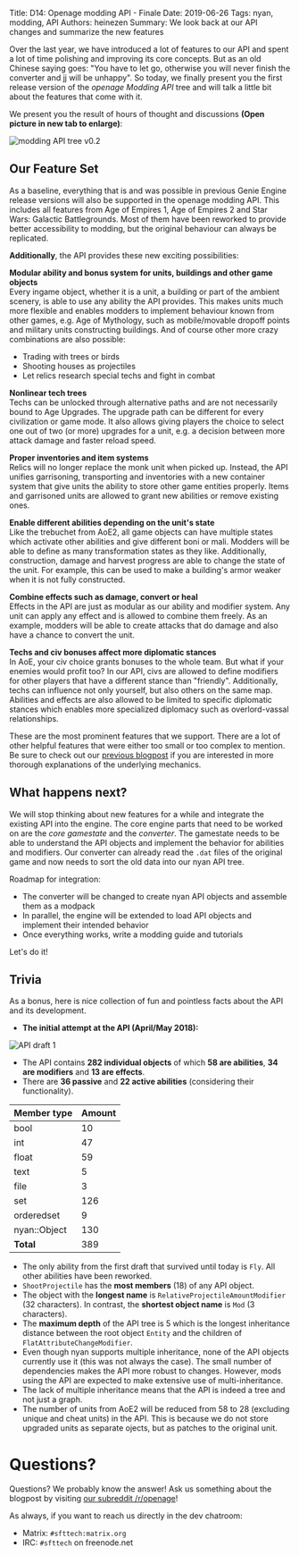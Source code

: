 Title: D14: Openage modding API - Finale
Date: 2019-06-26
Tags: nyan, modding, API
Authors: heinezen
Summary: We look back at our API changes and summarize the new features

Over the last year, we have introduced a lot of features to our API and spent a lot of time polishing and improving its core concepts. But as an old Chinese saying goes: "You have to let go, otherwise you will never finish the converter and jj will be unhappy". So today, we finally present you the first release version of the *openage Modding API* tree and will talk a little bit about the features that come with it.

We present you the result of hours of thought and discussions **(Open picture in new tab to enlarge)**:

![modding API tree v0.2]({static}/images/D0014-API-tree-0.2.svg)

## Our Feature Set

As a baseline, everything that is and was possible in previous Genie Engine release versions will also be supported in the openage modding API. This includes all features from Age of Empires 1, Age of Empires 2 and Star Wars: Galactic Battlegrounds. Most of them have been reworked to provide better accessibility to modding, but the original behaviour can always be replicated.

**Additionally**, the API provides these new exciting possibilities:

**Modular ability and bonus system for units, buildings and other game objects**<br/>
Every ingame object, whether it is a unit, a building or part of the ambient scenery, is able to use any ability the API provides. This makes units much more flexible and enables modders to implement behaviour known from other games, e.g. Age of Mythology, such as mobile/movable dropoff points and military units constructing buildings. And of course other more crazy combinations are also possible:

* Trading with trees or birds
* Shooting houses as projectiles
* Let relics research special techs and fight in combat

**Nonlinear tech trees**<br/>
Techs can be unlocked through alternative paths and are not necessarily bound to Age Upgrades. The upgrade path can be different for every civilization or game mode. It also allows giving players the choice to select one out of two (or more) upgrades for a unit, e.g. a decision between more attack damage and faster reload speed.

**Proper inventories and item systems**<br/>
Relics will no longer replace the monk unit when picked up. Instead, the API unifies garrisoning, transporting and inventories with a new container system that give units the ability to store other game entities properly. Items and garrisoned units are allowed to grant new abilities or remove existing ones.

**Enable different abilities depending on the unit's state**<br/>
Like the trebuchet from AoE2, all game objects can have multiple states which activate other abilities and give different boni or mali. Modders will be able to define as many transformation states as they like. Additionally, construction, damage and harvest progress are able to change the state of the unit. For example, this can be used to make a building's armor weaker when it is not fully constructed.

**Combine effects such as damage, convert or heal**<br/>
Effects in the API are just as modular as our ability and modifier system. Any unit can apply any effect and is allowed to combine them freely. As an example, modders will be able to create attacks that do damage and also have a chance to convert the unit.

**Techs and civ bonuses affect more diplomatic stances**<br/>
In AoE, your civ choice grants bonuses to the whole team. But what if your enemies would profit too? In our API, civs are allowed to define modifiers for other players that have a different stance than "friendly". Additionally, techs can influence not only yourself, but also others on the same map. Abilities and effects are also allowed to be limited to specific diplomatic stances which enables more specialized diplomacy such as overlord-vassal relationships.

These are the most prominent features that we support. There are a lot of other helpful features that were either too small or too complex to mention. Be sure to check out our [previous blogpost]({filename}/blog/landing_page.md) if you are interested in more thorough explanations of the underlying mechanics.

## What happens next?

We will stop thinking about new features for a while and integrate the existing API into the engine. The core engine parts that need to be worked on are the *core gamestate* and the *converter*. The gamestate needs to be able to understand the API objects and implement the behavior for abilities and modifiers. Our converter can already read the `.dat` files of the original game and now needs to sort the old data into our nyan API tree.

Roadmap for integration:

* The converter will be changed to create nyan API objects and assemble them as a modpack
* In parallel, the engine will be extended to load API objects and implement their intended behavior
* Once everything works, write a modding guide and tutorials

Let's do it!

## Trivia

As a bonus, here is nice collection of fun and pointless facts about the API and its development.

* **The initial attempt at the API (April/May 2018):**

![API draft 1]({static}/images/D0014-API-draft-1.png)

* The API contains **282 individual objects** of which **58 are abilities**, **34 are modifiers** and **13 are effects**.
* There are **36 passive** and **22 active abilities** (considering their functionality).

Member type  | Amount
-------------|--------
bool         | 10
int          | 47
float        | 59
text         | 5
file         | 3
set          | 126
orderedset   | 9
nyan::Object | 130
**Total**    | 389

* The only ability from the first draft that survived until today is `Fly`. All other abilities have been reworked.
* `ShootProjectile` has the **most members** (18) of any API object.
* The object with the **longest name** is `RelativeProjectileAmountModifier` (32 characters). In contrast, the **shortest object name** is `Mod` (3 characters).
* The **maximum depth** of the API tree is 5 which is the longest inheritance distance between the root object `Entity` and the children of `FlatAttributeChangeModifier`.
* Even though nyan supports multiple inheritance, none of the API objects currently use it (this was not always the case). The small number of dependencies makes the API more robust to changes. However, mods using the API are expected to make extensive use of multi-inheritance.
* The lack of multiple inheritance means that the API is indeed a tree and not just a graph.
* The number of units from AoE2 will be reduced from 58 to 28 (excluding unique and cheat units) in the API. This is because we do not store upgraded units as separate ojects, but as patches to the original unit.

# Questions?

Questions? We probably know the answer! Ask us something about the blogpost by visiting [our subreddit /r/openage](https://reddit.com/r/openage)!

As always, if you want to reach us directly in the dev chatroom:

* Matrix: `#sfttech:matrix.org`
* IRC: `#sfttech` on freenode.net
